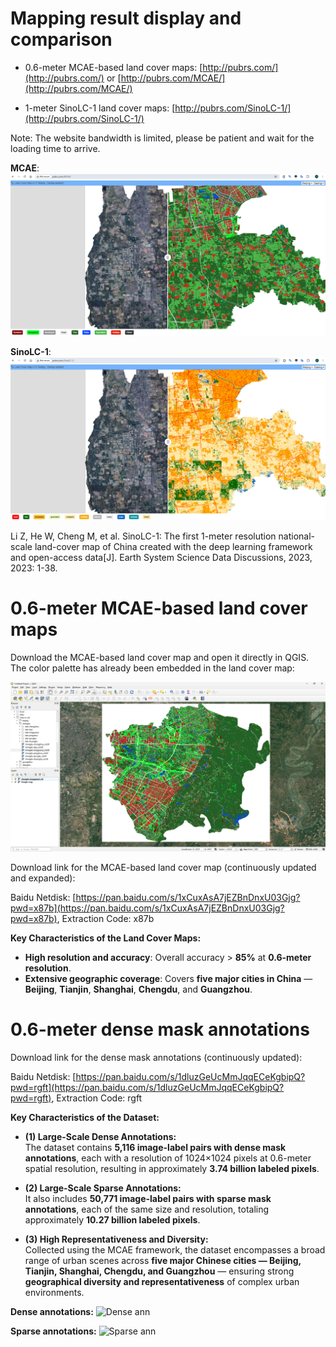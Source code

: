 

# Mapping result display and comparison

- 0.6-meter MCAE-based land cover maps: [http://pubrs.com/](http://pubrs.com/)  or [http://pubrs.com/MCAE/](http://pubrs.com/MCAE/)

- 1-meter SinoLC-1 land cover maps: [http://pubrs.com/SinoLC-1/](http://pubrs.com/SinoLC-1/)

Note: The website bandwidth is limited, please be patient and wait for the loading time to arrive.

**MCAE**: 
![0.6-meter MCAE-based Land Cover Map](./fig/LC-MCAE.png "0.6-meter MCAE-based Land Cover Map")

**SinoLC-1**:
![1-meter SinoLC-1 Land Cover Map](./fig/LC-SinoLC-1.png "1-meter SinoLC-1 Land Cover Map")

Li Z, He W, Cheng M, et al. SinoLC-1: The first 1-meter resolution national-scale land-cover map of China created with the deep learning framework and open-access data[J]. Earth System Science Data Discussions, 2023, 2023: 1-38.

# 0.6-meter MCAE-based land cover maps

Download the MCAE-based land cover map and open it directly in QGIS. The color palette has already been embedded in the land cover map:

![Open the land cover map in QGIS](./fig/disp-in-qgis.png "Open the land cover map in QGIS")

Download link for the MCAE-based land cover map (continuously updated and expanded):

Baidu Netdisk: [https://pan.baidu.com/s/1xCuxAsA7jEZBnDnxU03Gjg?pwd=x87b](https://pan.baidu.com/s/1xCuxAsA7jEZBnDnxU03Gjg?pwd=x87b), Extraction Code: x87b

**Key Characteristics of the Land Cover Maps:**

- **High resolution and accuracy**: Overall accuracy > **85%** at **0.6-meter resolution**.  
- **Extensive geographic coverage**: Covers **five major cities in China** — **Beijing**, **Tianjin**, **Shanghai**, **Chengdu**, and **Guangzhou**.


# 0.6-meter dense mask annotations

Download link for the dense mask annotations (continuously updated):

Baidu Netdisk: [https://pan.baidu.com/s/1dluzGeUcMmJqqECeKgbipQ?pwd=rgft](https://pan.baidu.com/s/1dluzGeUcMmJqqECeKgbipQ?pwd=rgft), Extraction Code: rgft

**Key Characteristics of the Dataset:**

- **(1) Large-Scale Dense Annotations:**  
  The dataset contains **5,116 image-label pairs with dense mask annotations**, each with a resolution of 1024×1024 pixels at 0.6-meter spatial resolution, resulting in approximately **3.74 billion labeled pixels**.

- **(2) Large-Scale Sparse Annotations:**  
  It also includes **50,771 image-label pairs with sparse mask annotations**, each of the same size and resolution, totaling approximately **10.27 billion labeled pixels**.

- **(3) High Representativeness and Diversity:**  
  Collected using the MCAE framework, the dataset encompasses a broad range of urban scenes across **five major Chinese cities — Beijing, Tianjin, Shanghai, Chengdu, and Guangzhou** — ensuring strong **geographical diversity and representativeness** of complex urban environments.

**Dense annotations:**
![Dense ann](./fig/disp-dense-ann.png "Dense ann")

**Sparse annotations:**
![Sparse ann](./fig/disp-sparse-ann.png "Sparse ann")
